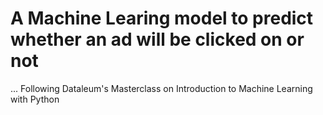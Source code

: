 # A Machine Learing model to predict whether an ad will be clicked on or not 
... Following Dataleum's Masterclass on Introduction to Machine Learning with Python